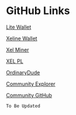 <!-- TITLE: Github Links -->
<!-- SUBTITLE: A quick summary of Github Links -->

# GitHub Links

<p> <a href="https://github.com/xel-software/xel-lite-wallet">Lite Wallet</a></p>
<p> <a href="https://github.com/xel-software/xeline/releases">Xeline Wallet</a></p>
<p> <a href="https://github.com/xel-software/xel-miner">Xel Miner</a></p>
<p> <a href="https://github.com/xel-software/c-to-epl">XEL PL</a></p>
<p> <a href="https://github.com/OrdinaryDude?tab=repositories">OrdinaryDude</a></p>
<p> <a href="https://github.com/xel-software/community_explorer">Community Explorer</a></p>
<p> <a href="https://github.com/xel-community">Community GitHub</a></p>

```text
To Be Updated
```
